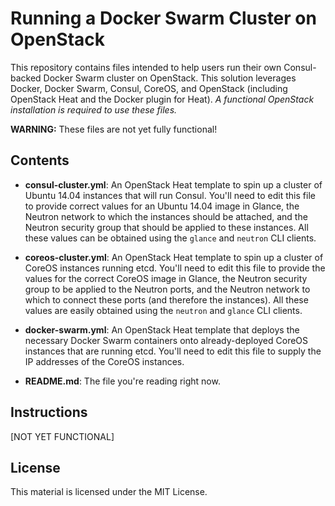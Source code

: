 # Running a Docker Swarm Cluster on OpenStack

This repository contains files intended to help users run their own Consul-backed Docker Swarm cluster on OpenStack. This solution leverages Docker, Docker Swarm, Consul, CoreOS, and OpenStack (including OpenStack Heat and the Docker plugin for Heat). _A functional OpenStack installation is required to use these files._

**WARNING:** These files are not yet fully functional!

## Contents

* **consul-cluster.yml**: An OpenStack Heat template to spin up a cluster of Ubuntu 14.04 instances that will run Consul. You'll need to edit this file to provide correct values for an Ubuntu 14.04 image in Glance, the Neutron network to which the instances should be attached, and the Neutron security group that should be applied to these instances. All these values can be obtained using the `glance` and `neutron` CLI clients.

* **coreos-cluster.yml**: An OpenStack Heat template to spin up a cluster of CoreOS instances running etcd. You'll need to edit this file to provide the values for the correct CoreOS image in Glance, the Neutron security group to be applied to the Neutron ports, and the Neutron network to which to connect these ports (and therefore the instances). All these values are easily obtained using the `neutron` and `glance` CLI clients.

* **docker-swarm.yml**: An OpenStack Heat template that deploys the necessary Docker Swarm containers onto already-deployed CoreOS instances that are running etcd. You'll need to edit this file to supply the IP addresses of the CoreOS instances.

* **README.md**: The file you're reading right now.

## Instructions

[NOT YET FUNCTIONAL]

## License

This material is licensed under the MIT License.
